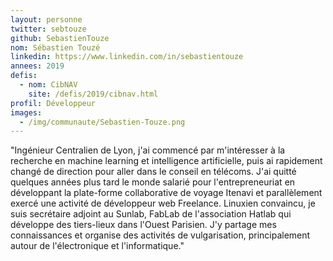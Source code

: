 ```yaml
---
layout: personne
twitter: sebtouze
github: SebastienTouze
nom: Sébastien Touzé
linkedin: https://www.linkedin.com/in/sebastientouze
annees: 2019
defis: 
  - nom: CibNAV
    site: /defis/2019/cibnav.html
profil: Développeur
images:
  - /img/communaute/Sebastien-Touze.png
---
```


"Ingénieur Centralien de Lyon, j'ai commencé par m'intéresser à la recherche en machine learning et intelligence artificielle, puis ai rapidement changé de direction pour aller dans le conseil en télécoms. J'ai quitté quelques années plus tard le monde salarié pour l'entrepreneuriat en développant la plate-forme collaborative de voyage Itenavi et parallèlement exercé une activité de développeur web Freelance. Linuxien convaincu, je suis secrétaire adjoint au Sunlab, FabLab de l'association Hatlab qui développe des tiers-lieux dans l'Ouest Parisien. J'y partage mes connaissances et organise des activités de vulgarisation, principalement autour de l'électronique et l'informatique."
